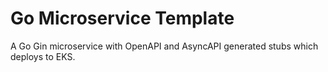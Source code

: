# Go Microservice Template

A Go Gin microservice with OpenAPI and AsyncAPI generated stubs which deploys to EKS.


